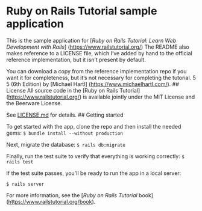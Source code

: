 # Ruby on Rails Tutorial sample application

This is the sample application for [*Ruby on Rails Tutorial: Learn Web Development with Rails*] (https://www.railstutorial.org/) The README also makes reference to a LICENSE file, which I’ve added by hand to the official reference implementation, but it isn’t present by default.

You can download a copy from the reference implementation repo if you want it for completeness, but it’s not necessary for completing the tutorial. 5 5
(6th Edition) by [Michael Hartl] (https://www.michaelhartl.com/). ## License All source code in the [Ruby on Rails Tutorial] (https://www.railstutorial.org/) is available jointly under the MIT License and the Beerware License.

See [LICENSE.md](LICENSE.md) for details. ## Getting started 

To get started with the app, clone the repo and then install the needed gems: ``` $ bundle install --without production ``` 

Next, migrate the database: ``` $ rails db:migrate ``` 

Finally, run the test suite to verify that everything is working correctly: ``` $ rails test ``` 

If the test suite passes, you'll be ready to run the app in a local server: 

``` $ rails server ``` 

For more information, see the [*Ruby on Rails Tutorial* book] (https://www.railstutorial.org/book).